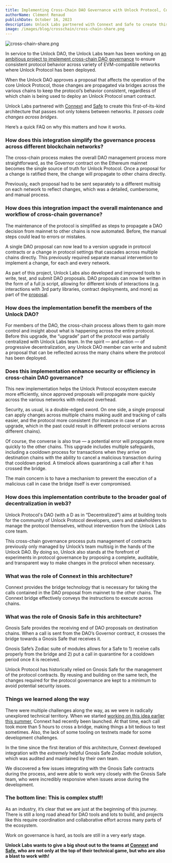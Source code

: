 ```yaml
---
title: Implementing Cross-Chain DAO Governance with Unlock Protocol, Connext and Safe
authorName: Clément Renaud
publishDate: October 16, 2023
description: Unlock Labs partnered with Connext and Safe to create this first-of-its-kind architecture that passes not only tokens between networks. It passes code changes across bridges..
image: /images/blog/crosschain/cross-chain-share.png
---
```


![cross-chain-share.png](/images/blog/crosschain/cross-chain-share.png)

In service to the Unlock DAO, the Unlock Labs team has been working on [an ambitious project to implement cross-chain DAO governance](https://unlock-protocol.com/blog/crosschain) to ensure consistent protocol behavior across variety of EVM-compatible networks where Unlock Protocol has been deployed. 

When the Unlock DAO approves a proposal that affects the operation of the core Unlock Protocol, those changes are propagated via bridges across the various chains to keep the protocol’s behavior consistent, regardless of which chain is being used to deploy an Unlock Protocol smart contract. 

Unlock Labs partnered with [Connext](https://www.connext.network/) and [Safe](https://safe.global/) to create this first-of-its-kind architecture that passes not only tokens between networks. *It passes code changes across bridges*. 

Here’s a quick FAQ on why this matters and how it works.

### How does this integration simplify the governance process across different blockchain networks?

The cross-chain process makes the overall DAO management process more straightforward, as the Governor contract on the Ethereum mainnet becomes the single source of truth for Unlock Protocol. Once a proposal for a change is ratified there, the change will propagate to other chains directly.

Previously, each proposal had to be sent separately to a different multisig on each network to reflect changes, which was a detailed, cumbersome, and manual process.

### How does this integration impact the overall maintenance and workflow of cross-chain governance?

The maintenance of the protocol is simplified as steps to propagate a DAO decision from mainnet to other chains is now automated. Before, the manual steps could lead to errors or mistakes.

A single DAO proposal can now lead to a version upgrade in protocol contracts or a change in protocol settings that cascades across multiple chains directly. This previously required separate manual intervention to implement a change, for each and every network.

As part of this project, Unlock Labs also developed and improved tools to write, test, and submit DAO proposals. DAO proposals can now be written in the form of a full js script, allowing for different kinds of interactions (e.g. interactions with 3rd party libraries, contract deployments, and more) as part of the [proposal](https://github.com/unlock-protocol/unlock/pull/12790).

### How does the implementation benefit the members of the Unlock DAO?

For members of the DAO, the cross-chain process allows them to gain more control and insight about what is happening across the entire protocol. Before this upgrade, the “upgrade” part of the protocol was partially centralized with Unlock Labs team. In the spirit — and action — of progressive decentralization, any Unlock DAO member can write and submit a proposal that can be reflected across the many chains where the protocol has been deployed.

### Does this implementation enhance security or efficiency in cross-chain DAO governance?

This new implementation helps the Unlock Protocol ecosystem execute more efficiently, since approved proposals will propagate more quickly across the various networks with reduced overhead. 

Security, as usual, is a double-edged sword. On one side, a single proposal can apply changes across multiple chains making audit and tracking of calls easier, and the protocol more consistent (for instance in case of an upgrade, which in the past could result in different protocol versions across different chains). 

Of course, the converse is also true — a potential error will propagate more quickly to the other chains. This upgrade includes multiple safeguards, including a cooldown process for transactions when they arrive on destination chains with the ability to cancel a malicious transaction during that cooldown period. A timelock allows quarantining a call after it has crossed the bridge. 

The main concern is to have a mechanism to prevent the execution of a malicious call in case the bridge itself is ever compromised.

### How does this implementation contribute to the broader goal of decentralization in web3?

Unlock Protocol's DAO (with a D as in “Decentralized”) aims at building tools for the community of Unlock Protocol developers, users and stakeholders to manage the protocol themselves, without intervention from the Unlock Labs core team. 

This cross-chain governance process puts management of contracts previously only managed by Unlock’s team multisig in the hands of the Unlock DAO. By doing so, Unlock also stands at the forefront of experiments in protocol governance by proposing a complete, auditable, and transparent way to make changes in the protocol when necessary.

### What was the role of Connext in this architecture?

Connext provides the bridge technology that is necessary for taking the calls contained in the DAO proposal from mainnet to the other chains. The Connext bridge effectively conveys the instructions to execute across chains.

### What was the role of Gnosis Safe in this architecture?

Gnosis Safe provides the receiving end of DAO proposals on destination chains. When a call is sent from the DAO’s Governor contract, it crosses the bridge towards a Gnosis Safe that receives it.

Gnosis Safe’s Zodiac suite of modules allows for a Safe to 1) receive calls properly from the bridge and 2) put a call in quarantine for a cooldown period once it is received.

Unlock Protocol has historically relied on Gnosis Safe for the management of the protocol contracts. By reusing and building on the same tech, the changes required for the protocol governance are kept to a minimum to avoid potential security issues.

### Things we learned along the way

There were multiple challenges along the way, as we were in radically unexplored technical territory. When we started [working on this idea earlier this summer](https://unlock-protocol.com/blog/crosschain), Connext had recently been launched. At that time, each call took more than 5 hours to cross a bridge, making things a bit tedious to test sometimes. Also, the lack of some tooling on testnets made for some development challenges.

In the time since the first iteration of this architecture, Connext developed integration with the *extremely* helpful Gnosis Safe Zodiac module solution, which was audited and maintained by their own team.

We discovered a few issues integrating with the Gnosis Safe contracts during the process, and were able to work very closely with the Gnosis Safe team, who were incredibly responsive when issues arose during the development. 

### The bottom line: This is complex stuff!

As an industry, it’s clear that we are just at the beginning of this journey. There is still a long road ahead for DAO tools and lots to build, and projects like this require coordination and collaborative effort across many parts of the ecosystem.

Work on governance is hard, as tools are still in a very early stage. 

**Unlock Labs wants to give a big shout out to the teams at [Connext](https://www.connext.network/) and [Safe](https://safe.global/), who are not only at the top of their technical game, but who are also a blast to work with!**
